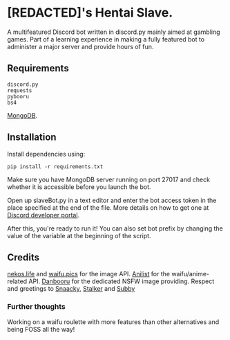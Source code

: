 # [REDACTED]'s Hentai Slave.
A multifeatured Discord bot written in discord.py mainly aimed at gambling games. Part of a learning experience in making a fully featured bot to administer a major server and provide hours of fun.

## Requirements
```
discord.py
requests
pybooru
bs4
```
[MongoDB](https://www.mongodb.com/try/download/community).



## Installation
Install dependencies using:
```
pip install -r requirements.txt
```
Make sure you have MongoDB server running on port 27017 and check whether it is accessible before you launch the bot.

Open up slaveBot.py in a text editor and enter the bot access token in the place specified at the end of the file. More details on how to get one at [Discord developer portal](https://discord.com/developers/docs/intro).

After this, you're ready to run it! You can also set bot prefix by changing the value of the variable at the beginning of the script. 


## Credits
[nekos.life](https://nekos.life) and [waifu.pics](https://waifu.pics) for the image API. [Anilist](https://anilist.co/) for the waifu/anime-related API. [Danbooru](https://danbooru.donmai.us/) for the dedicated NSFW image providing.
Respect and greetings to [Snaacky](https://github.com/snaacky), [Stalker](https://github.com/JesseyWhite) and [Subby](https://github.com/callmekory)

### Further thoughts
Working on a waifu roulette with more features than other alternatives and being FOSS all the way!
